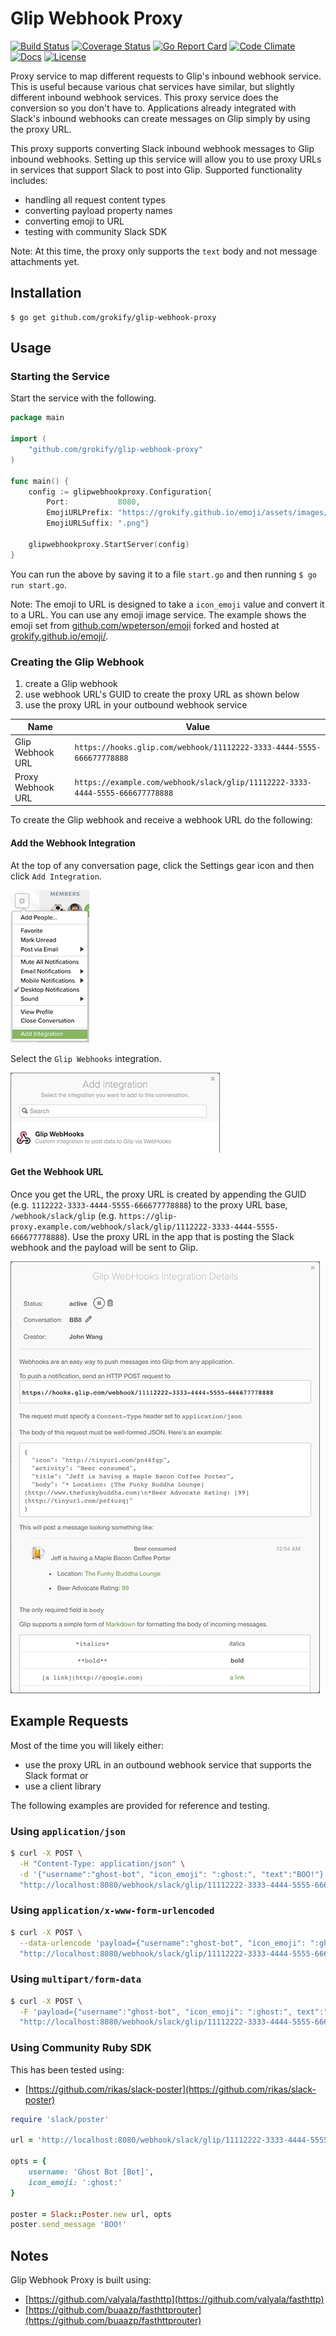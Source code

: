 Glip Webhook Proxy
==================

[![Build Status][build-status-svg]][build-status-link]
[![Coverage Status][coverage-status-svg]][coverage-status-link]
[![Go Report Card][goreport-svg]][goreport-link]
[![Code Climate][codeclimate-status-svg]][codeclimate-status-link]
[![Docs][docs-godoc-svg]][docs-godoc-link]
[![License][license-svg]][license-link]

Proxy service to map different requests to Glip's inbound webhook service. This is useful because various chat services have similar, but slightly different inbound webhook services. This proxy service does the conversion so you don't have to. Applications already integrated with Slack's inbound webhooks can create messages on Glip simply by using the proxy URL.

This proxy supports converting Slack inbound webhook messages to Glip inbound webhooks. Setting up this service will allow you to use proxy URLs in services that support Slack to post into Glip. Supported functionality includes:

* handling all request content types
* converting payload property names
* converting emoji to URL
* testing with community Slack SDK

Note: At this time, the proxy only supports the `text` body and not message attachments yet.

## Installation

```
$ go get github.com/grokify/glip-webhook-proxy
```

## Usage

### Starting the Service

Start the service with the following.

```go
package main

import (
	"github.com/grokify/glip-webhook-proxy"
)

func main() {
	config := glipwebhookproxy.Configuration{
		Port:           8080,
		EmojiURLPrefix: "https://grokify.github.io/emoji/assets/images/",
		EmojiURLSuffix: ".png"}

	glipwebhookproxy.StartServer(config)
}
```

You can run the above by saving it to a file `start.go` and then running `$ go run start.go`.

Note: The emoji to URL is designed to take a `icon_emoji` value and convert it to a URL. You can use any emoji image service. The example shows the emoji set from [github.com/wpeterson/emoji](https://github.com/wpeterson/emoji) forked and hosted at [grokify.github.io/emoji/](https://grokify.github.io/emoji/).

### Creating the Glip Webhook

1. create a Glip webhook
2. use webhook URL's GUID to create the proxy URL as shown below
3. use the proxy URL in your outbound webhook service

| Name | Value |
|------|-------|
| Glip Webhook URL | `https://hooks.glip.com/webhook/11112222-3333-4444-5555-666677778888` |
| Proxy Webhook URL | `https://example.com/webhook/slack/glip/11112222-3333-4444-5555-666677778888` |

To create the Glip webhook and receive a webhook URL do the following:

#### Add the Webhook Integration

At the top of any conversation page, click the Settings gear icon and then click `Add Integration`.

![](images/glip_webhook_step-1_add-integration.png)

Select the `Glip Webhooks` integration.

![](images/glip_webhook_step-2_add-webhook.png)

#### Get the Webhook URL

Once you get the URL, the proxy URL is created by appending the GUID (e.g. `1112222-3333-4444-5555-666677778888`) to the proxy URL base, `/webhook/slack/glip` (e.g. `https://glip-proxy.example.com/webhook/slack/glip/1112222-3333-4444-5555-666677778888`). Use the proxy URL in the app that is posting the Slack webhook and the payload will be sent to Glip.

![](images/glip_webhook_step-3_details.png)

## Example Requests

Most of the time you will likely either:

* use the proxy URL in an outbound webhook service that supports the Slack format or
* use a client library

The following examples are provided for reference and testing.

### Using `application/json`

```bash
$ curl -X POST \
  -H "Content-Type: application/json" \
  -d '{"username":"ghost-bot", "icon_emoji": ":ghost:", "text":"BOO!"}' \
  "http://localhost:8080/webhook/slack/glip/11112222-3333-4444-5555-666677778888"
```

### Using `application/x-www-form-urlencoded`

```bash
$ curl -X POST \
  --data-urlencode 'payload={"username":"ghost-bot", "icon_emoji": ":ghost:", text":"BOO!"}' \
  "http://localhost:8080/webhook/slack/glip/11112222-3333-4444-5555-666677778888"
```

### Using `multipart/form-data`

```bash
$ curl -X POST \
  -F 'payload={"username":"ghost-bot", "icon_emoji": ":ghost:", text":"BOO!"}' \
  "http://localhost:8080/webhook/slack/glip/11112222-3333-4444-5555-666677778888"
```

### Using Community Ruby SDK

This has been tested using:

* [https://github.com/rikas/slack-poster](https://github.com/rikas/slack-poster)

```ruby
require 'slack/poster'

url = 'http://localhost:8080/webhook/slack/glip/11112222-3333-4444-5555-666677778888'

opts = {
	username: 'Ghost Bot [Bot]',
	icon_emoji: ':ghost:'
}

poster = Slack::Poster.new url, opts
poster.send_message 'BOO!'
```

## Notes

Glip Webhook Proxy is built using:

* [https://github.com/valyala/fasthttp](https://github.com/valyala/fasthttp)
* [https://github.com/buaazp/fasthttprouter](https://github.com/buaazp/fasthttprouter)

 [build-status-svg]: https://api.travis-ci.org/grokify/glip-webhook-proxy.svg?branch=master
 [build-status-link]: https://travis-ci.org/grokify/glip-webhook-proxy
 [coverage-status-svg]: https://coveralls.io/repos/grokify/glip-webhook-proxy/badge.svg?branch=master
 [coverage-status-link]: https://coveralls.io/r/grokify/glip-webhook-proxy?branch=master
 [goreport-svg]: https://goreportcard.com/badge/github.com/grokify/glip-webhook-proxy
 [goreport-link]: https://goreportcard.com/report/github.com/grokify/glip-webhook-proxy
 [codeclimate-status-svg]: https://codeclimate.com/github/grokify/glip-webhook-proxy/badges/gpa.svg
 [codeclimate-status-link]: https://codeclimate.com/github/grokify/glip-webhook-proxy
 [docs-godoc-svg]: https://img.shields.io/badge/docs-godoc-blue.svg
 [docs-godoc-link]: https://godoc.org/github.com/grokify/glip-webhook-proxy
 [license-svg]: https://img.shields.io/badge/license-MIT-blue.svg
 [license-link]: https://github.com/grokify/glip-webhook-proxy/blob/master/LICENSE.mds
